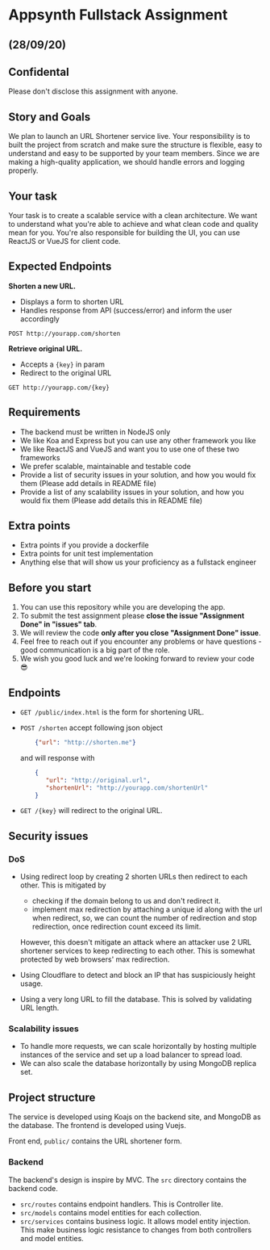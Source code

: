 # Appsynth Fullstack Assignment 

## (28/09/20)
## Confidental
Please don't disclose this assignment with anyone. 

## Story and Goals
We plan to launch an URL Shortener service live. Your responsibility is to built the project from scratch and make sure the structure is flexible, easy to understand and easy to be supported by your team members. Since we are making a high-quality application, we should handle errors and logging properly.

## Your task
Your task is to create a scalable service with a clean architecture. We want to understand what you're able to achieve and what clean code and quality mean for you. 
You're also responsible for building the UI, you can use ReactJS or VueJS for client code.

## Expected Endpoints

**Shorten a new URL.**

- Displays a form to shorten URL
- Handles response from API (success/error) and inform the user accordingly

```
POST http://yourapp.com/shorten
```

**Retrieve original URL.**

- Accepts a `{key}` in param
- Redirect to the original URL
```
GET http://yourapp.com/{key}
```

## Requirements
 * The backend must be written in NodeJS only
 * We like Koa and Express but you can use any other framework you like
 * We like ReactJS and VueJS and want you to use one of these two frameworks
 * We prefer scalable, maintainable and testable code
 * Provide a list of security issues in your solution, and how you would fix them (Please add details in README file)
 * Provide a list of any scalability issues in your solution, and how you would fix them (Please add details this in README file)

## Extra points 
 * Extra points if you provide a dockerfile
 * Extra points for unit test implementation
 * Anything else that will show us your proficiency as a fullstack engineer
  
## Before you start 
  1. You can use this repository while you are developing the app. 
  2. To submit the test assignment please **close the issue "Assignment Done" in "issues" tab**.
  3. We will review the code **only after you close "Assignment Done" issue**.
  4. Feel free to reach out if you encounter any problems or have questions - good communication is a big part of the role.
  5. We wish you good luck and we're looking forward to review your code 😎

## Endpoints

* ```GET /public/index.html``` is the form for shortening URL.
* ```POST /shorten``` accept following json object 
    ```json
        {"url": "http://shorten.me"}
    ```
    and will response with

    ```json
        {
           "url": "http://original.url",
           "shortenUrl": "http://yourapp.com/shortenUrl"
        }
    ```
* ```GET /{key}``` will redirect to the original URL.

## Security issues

### DoS

* Using redirect loop by creating 2 shorten URLs then redirect to each other. This is mitigated by 
    * checking if the domain belong to us and don't redirect it.
    * implement max redirection by attaching a unique id along with the url when redirect, so, we can count the number of redirection and stop redirection, 
    once redirection count exceed its limit.
    
    However, this doesn't mitigate an attack where an attacker use 2 URL shortener services to keep redirecting to each other. This is somewhat protected by web browsers' max redirection.
* Using Cloudflare to detect and block an IP that has suspiciously height usage.
* Using a very long URL to fill the database. This is solved by validating URL length.

### Scalability issues

* To handle more requests, we can scale horizontally by hosting multiple instances of the service and set up a load balancer to spread load.
* We can also scale the database horizontally by using MongoDB replica set.

## Project structure

The service is developed using Koajs on the backend site, and MongoDB as the database. 
The frontend is developed using Vuejs.

Front end, `public/` contains the URL shortener form. 

### Backend

The backend's design is inspire by MVC. The `src` directory contains the backend code.
* `src/routes` contains endpoint handlers. This is Controller lite.
* `src/models` contains model entities for each collection.
* `src/services` contains business logic. It allows model entity injection. 
    This make business logic resistance to changes from both controllers and model entities.
